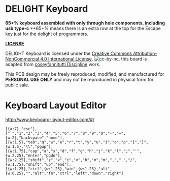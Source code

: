 # DELIGHT Keyboard

**65+% keyboard assembled with only through hole components, including usb type-c**
**65+% means there is an extra row at the top for the Escape key just for the delight of programmers.

**[LICENSE](LICENSE)**

DELIGHT Keyboard is licensed under the [Creative Commons Attribution-NonCommercial 4.0 International License](https://creativecommons.org/licenses/by-nc/4.0/). ![cc-by-nc](https://i.creativecommons.org/l/by-nc/4.0/88x31.png), this board is adapted from [coseyfannitutti Discipline](https://github.com/coseyfannitutti/discipline) work.

This PCB design may be freely reproduced, modified, and manufactured for **PERSONAL USE ONLY** and may not be reproduced in physical form for public sale. 

# Keyboard Layout Editor
http://www.keyboard-layout-editor.com/#/
```
[{a:7},"esc"],
["`","1","2","3","4","5","6","7","8","9","0","-","=",{w:2},"backspace","home"],
[{w:1.5},"tab","q","w","e","r","t","y","u","i","o","p","[","]",{w:1.5},"\\","pgup"],
[{w:1.75},"cap","a","s","d","f","g","h","j","k","l",";","'",{w:2.25},"enter","pgdn"],
[{w:2.25},"shift","z","x","c","v","b","n","m",",",".","/",{w:1.75},"shift","up","end"],
[{w:1.25},"ctrl",{w:1.25},"win",{w:1.25},"alt",{w:6.25},"","alt","fn","ctrl","left","down","right"]
```
